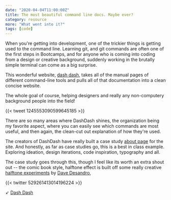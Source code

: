 ```yaml
---
date: "2020-04-04T11:00:00Z"
title: The most beautiful command line docs. Maybe ever? 
category: resource
more: "What went into it?"
tags: [code]
---
```


When you're getting into development, one of the trickier things is getting used to the command line. Learning git, and git commands are often one of the first steps in Bootcamps, and for anyone who is coming into coding from a design or creative background, suddenly working in the brutally simple terminal can come as a big surprise.

This wonderful website, [dash dash](https://dashdash.io/), takes all of the manual pages of different command-line tools and pulls all of that documentation into a clean concise website. 

The whole goal of course, helping designers and really any non-computery background people into the field!

{{< tweet 1245553090599645185 >}}

There are so many areas where DashDash shines, the organization being my favorite aspect, where you can easily see which commands are most useful, and then again, the clean-cut out explanation of how they're used.

<!--more-->

The creators of DashDash have really built a case study [about page](https://dashdash.io/about) for the site. And honestly, as far as case studies go, this is a best in class example. Exploring ideation, design iterations, code inspiration, typography and all.

The case study goes through this, though I feel like its worth an extra shout out --  the comic book style, halftone effect is built off some really creative [halftone experiments](http://breathing-halftone.desandro.com/) by [Dave Desandro](https://desandro.com/), 

{{< twitter 529261413014196224 >}}

➶ [Dash Dash](https://dashdash.io/)
